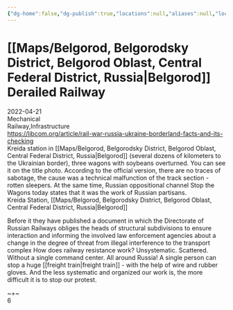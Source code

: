 ```yaml
---
{"dg-home":false,"dg-publish":true,"locations":null,"aliases":null,"location":null,"title":"Belgorod Derailed Railway","tag":null,"date":null,"permalink":"/belgorod-derailed-railway/","dgHomeLink":true,"dgPassFrontmatter":true}
---
```



# [[Maps/Belgorod, Belgorodsky District, Belgorod Oblast, Central Federal District, Russia|Belgorod]] Derailed Railway

2022-04-21  
Mechanical  
Railway,Infrastructure  
https://libcom.org/article/rail-war-russia-ukraine-borderland-facts-and-its-checking  
Kreida station in [[Maps/Belgorod, Belgorodsky District, Belgorod Oblast, Central Federal District, Russia|Belgorod]] (several dozens of kilometers to the Ukrainian border), three wagons with soybeans overturned. You can see it on the title photo. According to the official version, there are no traces of sabotage, the cause was a technical malfunction of the track section - rotten sleepers. At the same time, Russian oppositional channel Stop the Wagons today states that it was the work of Russian partisans.  
Kreida Station, [[Maps/Belgorod, Belgorodsky District, Belgorod Oblast, Central Federal District, Russia|Belgorod]]

Before it they have published a document in which the Directorate of Russian Railways obliges the heads of structural subdivisions to ensure interaction and informing the involved law enforcement agencies about a change in the degree of threat from illegal interference to the transport complex How does railway resistance work? Unsystematic. Scattered. Without a single command center. All around Russia! A single person can stop a huge [[freight train|freight train]] - with the help of wire and rubber gloves. And the less systematic and organized our work is, the more difficult it is to stop our protest.

~+~  
6
